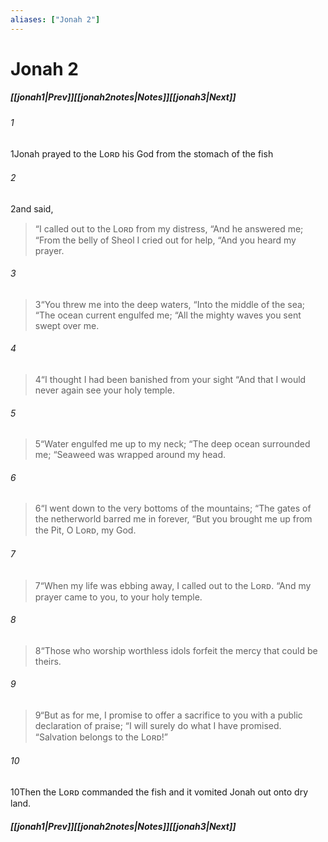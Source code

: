 ```yaml
---
aliases: ["Jonah 2"]
---
```

# Jonah 2
##### <span class=arrow-left></span>[[jonah1|Prev]]<span class=navigation-separator></span>[[jonah2notes|Notes]]<span class=navigation-separator></span>[[jonah3|Next]]<span class=arrow-right></span>
###### 1
<span class=verse-first>1</span>Jonah prayed to the Lᴏʀᴅ his God from the stomach of the fish
###### 2
<span class=verse-body>2</span>and said,
<div class=paragraph-break></div>

><span class=poetry-quote-double>“</span>I called out to the Lᴏʀᴅ from my distress,
><span class=poetry-quote-double>“</span>And he answered me;
><span class=poetry-quote-double>“</span>From the belly of Sheol I cried out for help,
><span class=poetry-quote-double>“</span>And you heard my prayer.
###### 3
><span class=verse-body-poetry>3</span><span class=poetry-quote-double>“</span>You threw me into the deep waters,
><span class=poetry-quote-double>“</span>Into the middle of the sea;
><span class=poetry-quote-double>“</span>The ocean current engulfed me;
><span class=poetry-quote-double>“</span>All the mighty waves you sent swept over me.
###### 4
><span class=verse-body-poetry>4</span><span class=poetry-quote-double>“</span>I thought I had been banished from your sight
><span class=poetry-quote-double>“</span>And that I would never again see your holy temple.
###### 5
><span class=verse-body-poetry>5</span><span class=poetry-quote-double>“</span>Water engulfed me up to my neck;
><span class=poetry-quote-double>“</span>The deep ocean surrounded me;
><span class=poetry-quote-double>“</span>Seaweed was wrapped around my head.
###### 6
><span class=verse-body-poetry>6</span><span class=poetry-quote-double>“</span>I went down to the very bottoms of the mountains;
><span class=poetry-quote-double>“</span>The gates of the netherworld barred me in forever,
><span class=poetry-quote-double>“</span>But you brought me up from the Pit, O Lᴏʀᴅ, my God.
###### 7
><span class=verse-body-poetry>7</span><span class=poetry-quote-double>“</span>When my life was ebbing away, I called out to the Lᴏʀᴅ.
><span class=poetry-quote-double>“</span>And my prayer came to you, to your holy temple.
###### 8
><span class=verse-body-poetry>8</span><span class=poetry-quote-double>“</span>Those who worship worthless idols forfeit the mercy that could be theirs.
###### 9
><span class=verse-body-poetry>9</span><span class=poetry-quote-double>“</span>But as for me, I promise to offer a sacrifice to you with a public declaration of praise;
><span class=poetry-quote-double>“</span>I will surely do what I have promised.
><span class=poetry-quote-double>“</span>Salvation belongs to the Lᴏʀᴅ!”
<div class=paragraph-break></div>

###### 10
<span class=verse-first>10</span>Then the Lᴏʀᴅ commanded the fish and it vomited Jonah out onto dry land.
##### <span class=arrow-left></span>[[jonah1|Prev]]<span class=navigation-separator></span>[[jonah2notes|Notes]]<span class=navigation-separator></span>[[jonah3|Next]]<span class=arrow-right></span>